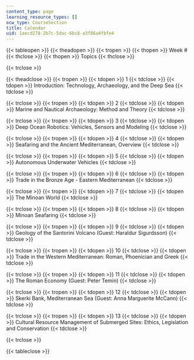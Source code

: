 ```yaml
---
content_type: page
learning_resource_types: []
ocw_type: CourseSection
title: Calendar
uid: 1aecd278-2b7c-5dac-6bc8-a3f86a4fbfe4
---
```


{{< tableopen >}}
{{< theadopen >}}
{{< tropen >}}
{{< thopen >}}
Week #
{{< thclose >}}
{{< thopen >}}
Topics
{{< thclose >}}

{{< trclose >}}

{{< theadclose >}}
{{< tropen >}}
{{< tdopen >}}
1
{{< tdclose >}}
{{< tdopen >}}
Introduction: Technology, Archaeology, and the Deep Sea
{{< tdclose >}}

{{< trclose >}}
{{< tropen >}}
{{< tdopen >}}
2
{{< tdclose >}}
{{< tdopen >}}
Marine and Nautical Archaeology: Method and Theory
{{< tdclose >}}

{{< trclose >}}
{{< tropen >}}
{{< tdopen >}}
3
{{< tdclose >}}
{{< tdopen >}}
Deep Ocean Robotics: Vehicles, Sensors and Modeling
{{< tdclose >}}

{{< trclose >}}
{{< tropen >}}
{{< tdopen >}}
4
{{< tdclose >}}
{{< tdopen >}}
Seafaring and the Ancient Mediterranean, Overview
{{< tdclose >}}

{{< trclose >}}
{{< tropen >}}
{{< tdopen >}}
5
{{< tdclose >}}
{{< tdopen >}}
Autonomous Underwater Vehicles
{{< tdclose >}}

{{< trclose >}}
{{< tropen >}}
{{< tdopen >}}
6
{{< tdclose >}}
{{< tdopen >}}
Trade in the Bronze Age - Eastern Mediterranean
{{< tdclose >}}

{{< trclose >}}
{{< tropen >}}
{{< tdopen >}}
7
{{< tdclose >}}
{{< tdopen >}}
The Minoan World
{{< tdclose >}}

{{< trclose >}}
{{< tropen >}}
{{< tdopen >}}
8
{{< tdclose >}}
{{< tdopen >}}
Minoan Seafaring
{{< tdclose >}}

{{< trclose >}}
{{< tropen >}}
{{< tdopen >}}
9
{{< tdclose >}}
{{< tdopen >}}
Geology of the Santorini Volcano (Guest: Haraldur Sigurdsson)
{{< tdclose >}}

{{< trclose >}}
{{< tropen >}}
{{< tdopen >}}
10
{{< tdclose >}}
{{< tdopen >}}
Trade in the Western Mediterranean: Roman, Phoenician and Greek
{{< tdclose >}}

{{< trclose >}}
{{< tropen >}}
{{< tdopen >}}
11
{{< tdclose >}}
{{< tdopen >}}
The Roman Economy (Guest: Peter Temin)
{{< tdclose >}}

{{< trclose >}}
{{< tropen >}}
{{< tdopen >}}
12
{{< tdclose >}}
{{< tdopen >}}
Skerki Bank, Mediterranean Sea (Guest: Anna Marguerite McCann)
{{< tdclose >}}

{{< trclose >}}
{{< tropen >}}
{{< tdopen >}}
13
{{< tdclose >}}
{{< tdopen >}}
Cultural Resource Management of Submerged Sites: Ethics, Legislation and Conservation
{{< tdclose >}}

{{< trclose >}}

{{< tableclose >}}